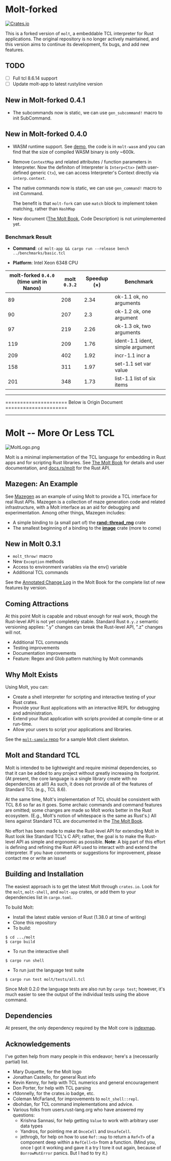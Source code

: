 # Molt-forked

[![Crates.io](https://img.shields.io/crates/v/molt-forked.svg)](https://crates.io/crates/molt-forked)

This is a forked version of `molt`, a embeddable TCL interpreter for Rust applications. The original repository is no longer actively maintained, and this version aims to continue its development, fix bugs, and add new features.

## TODO

+ [ ] Full tcl 8.6.14 support
+ [ ] Update molt-app to latest rustyline version

## New in Molt-forked 0.4.1

* The subcommands now is static, we can use `gen_subcommand!` macro to init SubCommand.

## New in Molt-forked 0.4.0

* WASM runtime support. See [demo](https://zao111222333.github.io/molt-forked/demo/), the code is in `molt-wasm` and you can find that the size of compiled WASM binary is only ~600k.
* Remove `ContextMap` and related attributes / function parameters in Interpreter. Now the definiton of Interpreter is `Interp<Ctx>` (with user-defined generic `Ctx`), we can access Interpreter's Context directly via `interp.context`.
* The native commands now is static, we can use `gen_command!` macro to init Command.
  
  The benefit is that `molt-fork` can use `match` block to implement token matching, rather than `HashMap`
* New document ([The Molt Book](https://zao111222333.github.io/molt-forked), Code Description) is not unimplemented yet.

### Benchmark Result

+ **Command**: `cd molt-app && cargo run --release bench ../benchmarks/basic.tcl`

+ **Platform**: Intel Xeon 6348 CPU

| molt-forked `0.4.0` (time unit in Nanos) | molt `0.3.2` | Speedup (×) | Benchmark                        |
| ---------------------------------------- | ------------ | ----------- | -------------------------------- |
| 89                                       | 208          | 2.34        | ok-1.1 ok, no arguments          |
| 90                                       | 207          | 2.3         | ok-1.2 ok, one argument          |
| 97                                       | 219          | 2.26        | ok-1.3 ok, two arguments         |
| 119                                      | 209          | 1.76        | ident-1.1 ident, simple argument |
| 209                                      | 402          | 1.92        | incr-1.1 incr a                  |
| 158                                      | 311          | 1.97        | set-1.1 set var value            |
| 201                                      | 348          | 1.73        | list-1.1 list of six items       |

---

===================== Below is Origin Document =====================

---

# Molt -- More Or Less TCL
![MoltLogo.png](MoltLogo.png)

Molt is a minimal implementation of the TCL language for embedding in Rust apps and for
scripting Rust libraries.  See [The Molt Book](https://zao111222333.github.io/molt-forked) for details
and user documentation, and [docs.rs/molt](https://docs.rs/molt-forked) for the Rust API.

## Mazegen: An Example

See [Mazegen](https://github.com/wduquette/mazegen) as an example of using Molt to provide
a TCL interface for real Rust APIs.  Mazegen is a collection of maze generation code and
related infrastructure, with a Molt interface as an aid for debugging and
experimentation.  Among other things, Mazegen includes:

* A simple binding to (a small part of) the
  [**rand::thread_rng**](https://crates.io/crates/rand) crate
* The smallest beginning of a binding to the [**image**](https://crates.io/crates/image) crate
  (more to come)

## New in Molt 0.3.1

* `molt_throw!` macro
* New `Exception` methods
* Access to environment variables via the env() variable
* Additional TCL commands

See the
[Annotated Change Log](https://wduquette.github.io/molt/changes.md) in the Molt Book for
the complete list of new features by version.

## Coming Attractions

At this point Molt is capable and robust enough for real work, though the Rust-level API is
not yet completely stable.  Standard Rust `0.y.z` semantic versioning applies: ".y" changes
can break the Rust-level API, ".z" changes will not.

*   Additional TCL commands
*   Testing improvements
*   Documentation improvements
*   Feature: Regex and Glob pattern matching by Molt commands

## Why Molt Exists

Using Molt, you can:

*   Create a shell interpreter for scripting and interactive testing of your Rust crates.
*   Provide your Rust applications with an interactive REPL for debugging and
    administration.
*   Extend your Rust application with scripts provided at compile-time or at run-time.
*   Allow your users to script your applications and libraries.

See the [`molt-sample` repo](https://github.com/wduquette/molt-sample) for a sample Molt client
skeleton.

## Molt and Standard TCL

Molt is intended to be lightweight and require minimal dependencies, so that it can be added
to any project without greatly increasing its footprint.  (At present, the core
language is a single library create with no dependencies at all!)  As such, it does not provide
all of the features of Standard TCL (e.g., TCL 8.6).

At the same time, Molt's implementation of TCL should be consistent with TCL 8.6 so far as it
goes.  Some archaic commands and command features are omitted; some changes
are made so Molt works better in the Rust ecosystem. (E.g., Molt's notion of whitespace is
the same as Rust's.) All liens against Standard TCL are documented in
the [The Molt Book](https://zao111222333.github.io/molt-forked).

No effort has been made to make the Rust-level API for extending Molt in Rust look like
Standard TCL's C API; rather, the goal is to make the Rust-level API as simple and ergonomic
as possible. **Note**: A big part of this effort is defining and refining the Rust API used
to interact with and extend the interpreter. If you have comments or suggestions for
improvement, please contact me or write an issue!

## Building and Installation

The easiest approach is to get the latest Molt through `crates.io`.  Look for the
`molt`, `molt-shell`, and `molt-app` crates, or add them to your dependencies list
in `cargo.toml`.

To build Molt:

*   Install the latest stable version of Rust (1.38.0 at time of writing)
*   Clone this repository
*   To build:

```
$ cd .../molt
$ cargo build
```

* To run the interactive shell

```
$ cargo run shell
```

* To run just the language test suite

```
$ cargo run test molt/tests/all.tcl
```

Since Molt 0.2.0 the language tests are also run by `cargo test`; however, it's much easier to
see the output of the individual tests using the above command.

## Dependencies

At present, the only dependency required by the Molt core is
[indexmap](https://docs.rs/indexmap/1.3.0/indexmap/).

## Acknowledgements

I've gotten help from many people in this endeavor; here's a (necessarily partial) list.

* Mary Duquette, for the Molt logo
* Jonathan Castello, for general Rust info
* Kevin Kenny, for help with TCL numerics and general encouragement
* Don Porter, for help with TCL parsing
* rfdonnelly, for the crates.io badge, etc.
* Coleman McFarland, for improvements to `molt_shell::repl`.
* dbohdan, for TCL command implementations and advice.
* Various folks from users.rust-lang.org who have answered my questions:
    * Krishna Sannasi, for help getting `Value` to work with arbitrary user data types
    * Yandros, for pointing me at `OnceCell` and `UnsafeCell`.
    * jethrogb, for help on how to use `Ref::map` to return a `Ref<T>` of a component deep within
      a `RefCell<S>` from a function.  (Mind you, once I got it working and gave it a try I
      tore it out again, because of `BorrowMutError` panics.  But I had to try it.)

